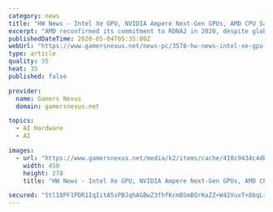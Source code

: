 ```yaml
---
category: news
title: "HW News - Intel Xe GPU, NVIDIA Ampere Next-Gen GPUs, AMD CPU Sales Up, GPU Down"
excerpt: "AMD reconfirmed its commitment to RDNA2 in 2020, despite global economic and manufacturing challenges. NVIDIA, meanwhile, invites everyone to \"get amped\" for its upcoming GTC Online event, a clear indicator of Ampere GPUs."
publishedDateTime: 2020-05-04T05:35:00Z
webUrl: "https://www.gamersnexus.net/news-pc/3578-hw-news-intel-xe-gpu-nvidia-ampere-gpus-amd-cpu-sales"
type: article
quality: 35
heat: 35
published: false

provider:
  name: Gamers Nexus
  domain: gamersnexus.net

topics:
  - AI Hardware
  - AI

images:
  - url: "https://www.gamersnexus.net/media/k2/items/cache/410c9434c4dba55fe75434212a73bf09_M.jpg"
    width: 450
    height: 278
    title: "HW News - Intel Xe GPU, NVIDIA Ampere Next-Gen GPUs, AMD CPU Sales Up, GPU Down"

secured: "5tl18PF1PDR1IqIitA5sPBJqhAGBwZ3fhfKcmBSmBQrKaZZ+W42VuxT+8bqL+wao3xfc5NNl8KA/JXkjGIqqdVurK9TauftDQ1mt59EE/AMTd62yVAgrpyNCFG5AzogjySO/nIgQiSIFUJz3EdctuzruV5ZRrStY94iCsAEwokAcfMH5IqcGsKP6dNwEPFo5vUxGKgjiw9lthujskhpymhcCtm8W9oZh7gHrig7voA5AzYIcNbV1dCJalc1Kefj31MUdxf38WZkB0jiHhReKaVKSe7djkMXpoN6aVXknX9shkSu/95tlWQAAwOL+MeK4zr3Ifd6fR2H2AQNXOZxJkNh7GJP66j4tglng+3m3alCAvd9OTleILrOwXtfUzcnLahL1K19180zR3kvucTLA6JL/QmhmwKMks4GcNcxU0BnaExfLvxub2Xx8iDIp6WlZ7LW0p9qZthd2Ue1/Xm4D3C0H7yfCNxQaR50NxPRtMB8=;VrHDZqKgPW9zJ88a9FmeWw=="
---
```


